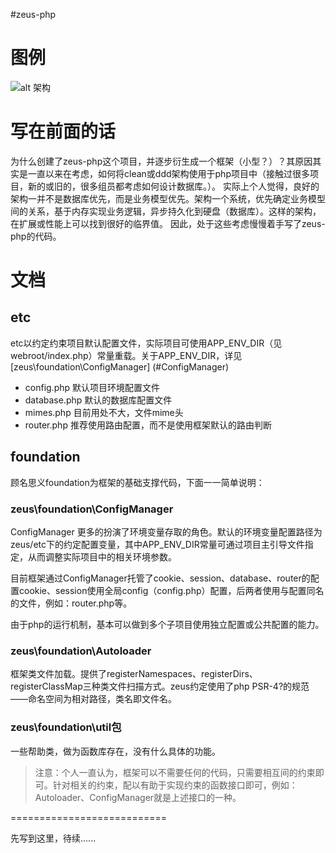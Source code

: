 ﻿#zeus-php

# 图例

![alt 架构][id]

[id]: https://github.com/nathena/zeus-php/blob/master/resource/1.jpg "架构"

# 写在前面的话

为什么创建了zeus-php这个项目，并逐步衍生成一个框架（小型？）？其原因其实是一直以来在考虑，如何将clean或ddd架构使用于php项目中（接触过很多项目，新的或旧的，很多组员都考虑如何设计数据库。）。
实际上个人觉得，良好的架构一并不是数据库优先，而是业务模型优先。架构一个系统，优先确定业务模型间的关系，基于内存实现业务逻辑，异步持久化到硬盘（数据库）。这样的架构，在扩展或性能上可以找到很好的临界值。
因此，处于这些考虑慢慢着手写了zeus-php的代码。

# 文档

## etc

etc以约定约束项目默认配置文件，实际项目可使用APP_ENV_DIR（见webroot/index.php）常量重载。关于APP_ENV_DIR，详见[zeus\foundation\ConfigManager] (#ConfigManager)
- config.php 默认项目环境配置文件
- database.php 默认的数据库配置文件
- mimes.php 目前用处不大，文件mime头
- router.php 推荐使用路由配置，而不是使用框架默认的路由判断

## foundation

顾名思义foundation为框架的基础支撑代码，下面一一简单说明：

### zeus\foundation\ConfigManager<a name="ConfigManager"></a>

ConfigManager 更多的扮演了环境变量存取的角色。默认的环境变量配置路径为zeus/etc下的约定配置变量，其中APP_ENV_DIR常量可通过项目主引导文件指定，从而调整实际项目中的相关环境参数。

目前框架通过ConfigManager托管了cookie、session、database、router的配置cookie、session使用全局config（config.php）配置，后两者使用与配置同名的文件，例如：router.php等。

由于php的运行机制，基本可以做到多个子项目使用独立配置或公共配置的能力。

### zeus\foundation\Autoloader

框架类文件加载。提供了registerNamespaces、registerDirs、registerClassMap三种类文件扫描方式。zeus约定使用了php PSR-4?的规范——命名空间为相对路径，类名即文件名。

### zeus\foundation\util包

一些帮助类，做为函数库存在，没有什么具体的功能。

>注意：个人一直认为，框架可以不需要任何的代码，只需要相互间的约束即可。针对相关的约束，配以有助于实现约束的函数接口即可，例如：Autoloader、ConfigManager就是上述接口的一种。

===========================

先写到这里，待续......